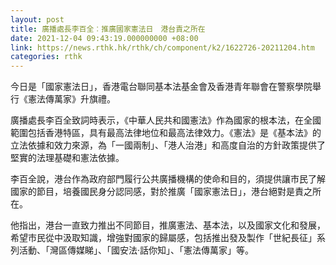 ```yaml
---
layout: post
title: 廣播處長李百全︰推廣國家憲法日　港台責之所在
date: 2021-12-04 09:43:19.000000000 +08:00
link: https://news.rthk.hk/rthk/ch/component/k2/1622726-20211204.htm
categories: rthk
---
```


今日是「國家憲法日」，香港電台聯同基本法基金會及香港青年聯會在警察學院舉行《憲法傳萬家》升旗禮。

廣播處長李百全致詞時表示，《中華人民共和國憲法》作為國家的根本法，在全國範圍包括香港特區，具有最高法律地位和最高法律效力。《憲法》是《基本法》的立法依據和效力來源，為「一國兩制」、「港人治港」和高度自治的方針政策提供了堅實的法理基礎和憲法依據。

李百全說，港台作為政府部門履行公共廣播機構的使命和目的，須提供讓市民了解國家的節目，培養國民身分認同感，對於推廣「國家憲法日」，港台絕對是責之所在。

他指出，港台一直致力推出不同節目，推廣憲法、基本法，以及國家文化和發展，希望市民從中汲取知識，增強對國家的歸屬感，包括推出發及製作「世紀長征」系列活動、「灣區傳媒睇」、「國安法‧話你知」、「憲法傳萬家」等。
